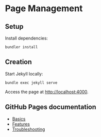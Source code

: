 # Page Management #

## Setup ##

Install dependencies:

    bundler install

## Creation ##

Start Jekyll locally:

    bundle exec jekyll serve

Access the page at [http://localhost:4000](http://localhost:4000).

## GitHub Pages documentation ##

- [Basics](https://help.github.com/categories/github-pages-basics)
- [Features](https://help.github.com/categories/github-pages-features)
- [Troubleshooting](https://help.github.com/categories/github-pages-troubleshooting)
